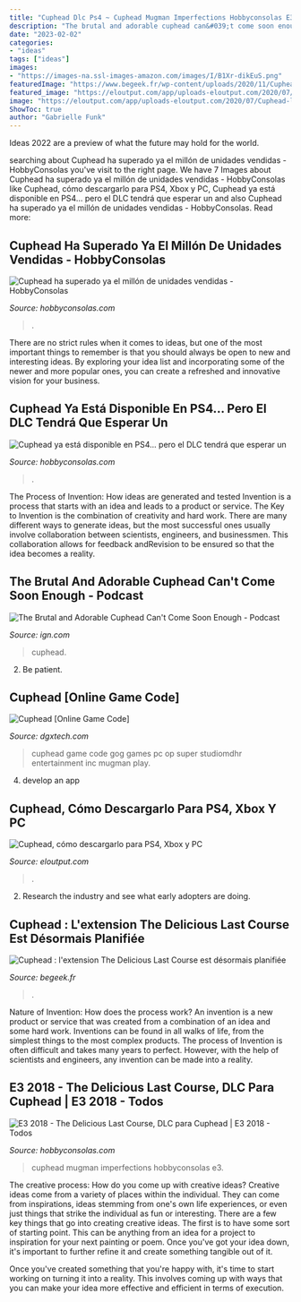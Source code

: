 ```yaml
---
title: "Cuphead Dlc Ps4 ~ Cuphead Mugman Imperfections Hobbyconsolas E3"
description: "The brutal and adorable cuphead can&#039;t come soon enough"
date: "2023-02-02"
categories:
- "ideas"
tags: ["ideas"]
images:
- "https://images-na.ssl-images-amazon.com/images/I/B1Xr-dikEuS.png"
featuredImage: "https://www.begeek.fr/wp-content/uploads/2020/11/Cuphead-The-Delicious-Last-Course-Studio-MDHR.jpg"
featured_image: "https://eloutput.com/app/uploads-eloutput.com/2020/07/Cuphead-llega-a-PS4.jpg"
image: "https://eloutput.com/app/uploads-eloutput.com/2020/07/Cuphead-llega-a-PS4.jpg"
ShowToc: true
author: "Gabrielle Funk"
---
```



Ideas 2022 are a preview of what the future may hold for the world.

	

		
searching about Cuphead ha superado ya el millón de unidades vendidas - HobbyConsolas you've visit to the right page. We have 7 Images about Cuphead ha superado ya el millón de unidades vendidas - HobbyConsolas like Cuphead, cómo descargarlo para PS4, Xbox y PC, Cuphead ya está disponible en PS4... pero el DLC tendrá que esperar un and also Cuphead ha superado ya el millón de unidades vendidas - HobbyConsolas. Read more:
		
    
## Cuphead Ha Superado Ya El Millón De Unidades Vendidas - HobbyConsolas

<img loading=lazy src="https://cdn.hobbyconsolas.com/sites/navi.axelspringer.es/public/media/image/2017/09/cuphead.jpg" onerror="this.onerror=null;this.src='https://tse4.mm.bing.net/th?id=OIP.dntvusGqls6IbCOXPzluqAHaDd&amp;pid=15.1';" alt="Cuphead ha superado ya el millón de unidades vendidas - HobbyConsolas">

_Source: hobbyconsolas.com_

>. 

	

There are no strict rules when it comes to ideas, but one of the most important things to remember is that you should always be open to new and interesting ideas. By exploring your idea list and incorporating some of the newer and more popular ones, you can create a refreshed and innovative vision for your business.

    
## Cuphead Ya Está Disponible En PS4... Pero El DLC Tendrá Que Esperar Un

<img loading=lazy src="https://cdn.hobbyconsolas.com/sites/navi.axelspringer.es/public/styles/1200/public/media/image/2020/07/cuphead-ps4-2012023.png?itok=1jDGS_4a" onerror="this.onerror=null;this.src='https://tse3.mm.bing.net/th?id=OIP.tz_43VUhGxSHBykJdigs0QHaEK&amp;pid=15.1';" alt="Cuphead ya está disponible en PS4... pero el DLC tendrá que esperar un">

_Source: hobbyconsolas.com_

>. 

	

The Process of Invention: How ideas are generated and tested
Invention is a process that starts with an idea and leads to a product or service. The Key to Invention is the combination of creativity and hard work. There are many different ways to generate ideas, but the most successful ones usually involve collaboration between scientists, engineers, and businessmen. This collaboration allows for feedback andRevision to be ensured so that the idea becomes a reality.

    
## The Brutal And Adorable Cuphead Can&#039;t Come Soon Enough - Podcast

<img loading=lazy src="https://assets1.ignimgs.com/thumbs/userUploaded/2015/6/25/cupheadthumb-1435259433600_1280w.jpg" onerror="this.onerror=null;this.src='https://tse4.mm.bing.net/th?id=OIP.JvGgL0WV6_91AEldPLSqAQHaEK&amp;pid=15.1';" alt="The Brutal and Adorable Cuphead Can&#039;t Come Soon Enough - Podcast">

_Source: ign.com_

>cuphead. 

	

2. Be patient.

    
## Cuphead [Online Game Code]

<img loading=lazy src="https://images-na.ssl-images-amazon.com/images/I/B1Xr-dikEuS.png" onerror="this.onerror=null;this.src='https://tse4.mm.bing.net/th?id=OIP.ox7UW8kf-01advzOL-ZXBgHaEK&amp;pid=15.1';" alt="Cuphead [Online Game Code]">

_Source: dgxtech.com_

>cuphead game code gog games pc op super studiomdhr entertainment inc mugman play. 

	

4. develop an app

    
## Cuphead, Cómo Descargarlo Para PS4, Xbox Y PC

<img loading=lazy src="https://eloutput.com/app/uploads-eloutput.com/2020/07/Cuphead-llega-a-PS4.jpg" onerror="this.onerror=null;this.src='https://tse2.mm.bing.net/th?id=OIP.gHRpb_emrgxcSEs7z3ESsgHaD4&amp;pid=15.1';" alt="Cuphead, cómo descargarlo para PS4, Xbox y PC">

_Source: eloutput.com_

>. 

	

2. Research the industry and see what early adopters are doing.

    
## Cuphead : L&#039;extension The Delicious Last Course Est Désormais Planifiée

<img loading=lazy src="https://www.begeek.fr/wp-content/uploads/2020/11/Cuphead-The-Delicious-Last-Course-Studio-MDHR.jpg" onerror="this.onerror=null;this.src='https://tse4.mm.bing.net/th?id=OIP.u5qT36221mKOHvjmI1YMSAHaEK&amp;pid=15.1';" alt="Cuphead : l&#039;extension The Delicious Last Course est désormais planifiée">

_Source: begeek.fr_

>. 

	

Nature of Invention: How does the process work?
An invention is a new product or service that was created from a combination of an idea and some hard work. Inventions can be found in all walks of life, from the simplest things to the most complex products. The process of Invention is often difficult and takes many years to perfect. However, with the help of scientists and engineers, any invention can be made into a reality.

    
## E3 2018 - The Delicious Last Course, DLC Para Cuphead | E3 2018 - Todos

<img loading=lazy src="https://www.hobbyconsolas.com/sites/hobbyconsolas.com/public/video-thumbnails/dailymotion_k5wrbF4rjlVhDXr0wi4.jpg" onerror="this.onerror=null;this.src='https://tse1.mm.bing.net/th?id=OIP.YkiXHDbWWzz6BSMd_bOJpAHaEK&amp;pid=15.1';" alt="E3 2018 - The Delicious Last Course, DLC para Cuphead | E3 2018 - Todos">

_Source: hobbyconsolas.com_

>cuphead mugman imperfections hobbyconsolas e3. 

	

The creative process: How do you come up with creative ideas?
Creative ideas come from a variety of places within the individual. They can come from inspirations, ideas stemming from one's own life experiences, or even just things that strike the individual as fun or interesting. 
There are a few key things that go into creating creative ideas. The first is to have some sort of starting point. This can be anything from an idea for a project to inspiration for your next painting or poem. Once you've got your idea down, it's important to further refine it and create something tangible out of it. 

Once you've created something that you're happy with, it's time to start working on turning it into a reality. This involves coming up with ways that you can make your idea more effective and efficient in terms of execution.

